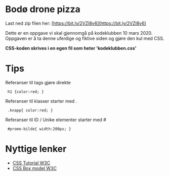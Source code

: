 # Bodø drone pizza

Last ned zip filen her:
[https://bit.ly/2VZl8v6](https://bit.ly/2VZl8v6)

Dette er en oppgave vi skal gjennomgå på kodeklubben 10 mars 2020.
Oppgaven er å ta denne uferdige og fiktive siden og gjøre den kul med
CSS.

**CSS-koden skrives i en egen fil som heter 'kodeklubben.css'**

# Tips

Referanser til tags gjøre direkte

     h1 {color:red; }

Referanser til klasser starter med .

     .knapp{ color:red; }

Referanser til ID / Unike elementer starter med #

     #promo-bilde{ width:200px; }

# Nyttige lenker

* [CSS Tutorial W3C](https://www.w3schools.com/Css/)
* [CSS Box model W3C](https://www.w3schools.com/Css/css_boxmodel.asp)
